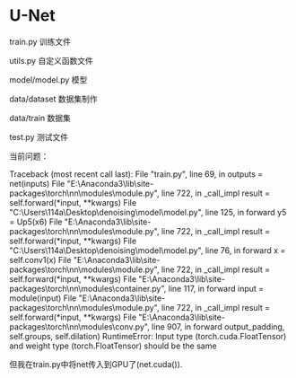 # U-Net
train.py 训练文件 

utils.py 自定义函数文件

model/model.py 模型

data/dataset 数据集制作

data/train 数据集

test.py 测试文件

当前问题：

Traceback (most recent call last):
  File "train.py", line 69, in <module>
    outputs = net(inputs)
  File "E:\Anaconda3\lib\site-packages\torch\nn\modules\module.py", line 722, in _call_impl
    result = self.forward(*input, **kwargs)
  File "C:\Users\114a\Desktop\denoising\model\model.py", line 125, in forward
    y5 = Up5(x6)
  File "E:\Anaconda3\lib\site-packages\torch\nn\modules\module.py", line 722, in _call_impl
    result = self.forward(*input, **kwargs)
  File "C:\Users\114a\Desktop\denoising\model\model.py", line 76, in forward
    x = self.conv1(x)
  File "E:\Anaconda3\lib\site-packages\torch\nn\modules\module.py", line 722, in _call_impl
    result = self.forward(*input, **kwargs)
  File "E:\Anaconda3\lib\site-packages\torch\nn\modules\container.py", line 117, in forward
    input = module(input)
  File "E:\Anaconda3\lib\site-packages\torch\nn\modules\module.py", line 722, in _call_impl
    result = self.forward(*input, **kwargs)
  File "E:\Anaconda3\lib\site-packages\torch\nn\modules\conv.py", line 907, in forward
    output_padding, self.groups, self.dilation)
RuntimeError: Input type (torch.cuda.FloatTensor) and weight type (torch.FloatTensor) should be the same
  
  但我在train.py中将net传入到GPU了(net.cuda()).
